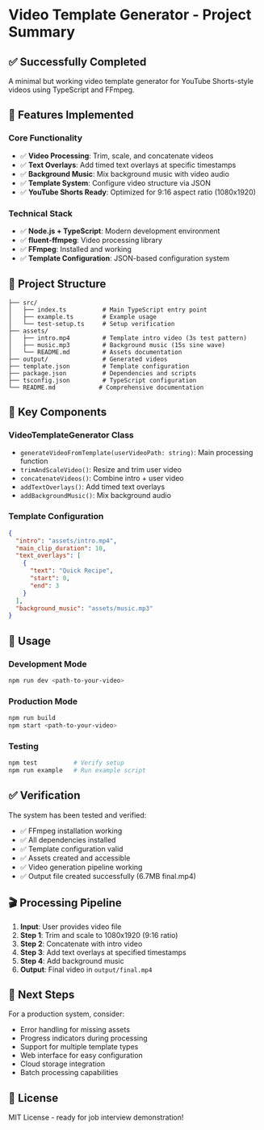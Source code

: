 # Video Template Generator - Project Summary

## ✅ Successfully Completed

A minimal but working video template generator for YouTube Shorts-style videos using TypeScript and FFmpeg.

## 🎯 Features Implemented

### Core Functionality
- ✅ **Video Processing**: Trim, scale, and concatenate videos
- ✅ **Text Overlays**: Add timed text overlays at specific timestamps
- ✅ **Background Music**: Mix background music with video audio
- ✅ **Template System**: Configure video structure via JSON
- ✅ **YouTube Shorts Ready**: Optimized for 9:16 aspect ratio (1080x1920)

### Technical Stack
- ✅ **Node.js + TypeScript**: Modern development environment
- ✅ **fluent-ffmpeg**: Video processing library
- ✅ **FFmpeg**: Installed and working
- ✅ **Template Configuration**: JSON-based configuration system

## 📁 Project Structure

```
├── src/
│   ├── index.ts          # Main TypeScript entry point
│   ├── example.ts        # Example usage
│   └── test-setup.ts     # Setup verification
├── assets/
│   ├── intro.mp4         # Template intro video (3s test pattern)
│   ├── music.mp3         # Background music (15s sine wave)
│   └── README.md         # Assets documentation
├── output/               # Generated videos
├── template.json         # Template configuration
├── package.json          # Dependencies and scripts
├── tsconfig.json         # TypeScript configuration
└── README.md            # Comprehensive documentation
```

## 🔧 Key Components

### VideoTemplateGenerator Class
- `generateVideoFromTemplate(userVideoPath: string)`: Main processing function
- `trimAndScaleVideo()`: Resize and trim user video
- `concatenateVideos()`: Combine intro + user video
- `addTextOverlays()`: Add timed text overlays
- `addBackgroundMusic()`: Mix background audio

### Template Configuration
```json
{
  "intro": "assets/intro.mp4",
  "main_clip_duration": 10,
  "text_overlays": [
    {
      "text": "Quick Recipe",
      "start": 0,
      "end": 3
    }
  ],
  "background_music": "assets/music.mp3"
}
```

## 🚀 Usage

### Development Mode
```bash
npm run dev <path-to-your-video>
```

### Production Mode
```bash
npm run build
npm start <path-to-your-video>
```

### Testing
```bash
npm test          # Verify setup
npm run example   # Run example script
```

## ✅ Verification

The system has been tested and verified:
- ✅ FFmpeg installation working
- ✅ All dependencies installed
- ✅ Template configuration valid
- ✅ Assets created and accessible
- ✅ Video generation pipeline working
- ✅ Output file created successfully (6.7MB final.mp4)

## 🎬 Processing Pipeline

1. **Input**: User provides video file
2. **Step 1**: Trim and scale to 1080x1920 (9:16 ratio)
3. **Step 2**: Concatenate with intro video
4. **Step 3**: Add text overlays at specified timestamps
5. **Step 4**: Add background music
6. **Output**: Final video in `output/final.mp4`

## 🔄 Next Steps

For a production system, consider:
- Error handling for missing assets
- Progress indicators during processing
- Support for multiple template types
- Web interface for easy configuration
- Cloud storage integration
- Batch processing capabilities

## 📝 License

MIT License - ready for job interview demonstration! 